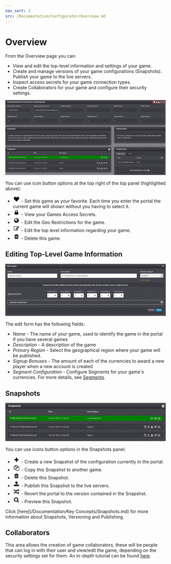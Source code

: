 ```yaml
---
nav_sort: 2
src: /Documentation/Configurator/Overview.md
---
```


# Overview

From the Overview page you can:

* View and edit the top-level information and settings of your game.
* Create and manage versions of your game configurations (Snapshots). Publish your game to the live servers.
* Inspect access secrets for your game connection types.
* Create Collaborators for your game and configure their security settings.

![](img/Overview/5.png)

You can use icon button options at the top right of the top panel (highlighted above):

  * ![](/img/fa/heart.png) - Set this game as your favorite. Each time you enter the portal the current game will shown without you having to select it.
  * ![](/img/fa/lock.png) - View your Games Access Secrets.
  * ![](/img/fa/globe.png) - Edit the Geo Restrictions for the game.
  * ![](/img/fa/edit.png) - Edit the top level information regarding your game.
  * ![](/img/fa/trash.png) - Delete this game.


## Editing Top-Level Game Information

![](img/Overview/4.png)

The edit form has the following fields:

  * *Name* \- The name of your game, used to identify the game in the portal if you have several games
  * *Description* \- A description of the game
  * *Primary Region* - Select the geographical region where your game will be published.
  * *Signup Bonuses* \- The amount of each of the currencies to award a new player when a new account is created
  * *Segment Configuration* - Configure Segments for your game's currencies. For more details, see [Segments](/Documentation/Configurator/Segments.md).

## Snapshots

![](img/Overview/6.png)

You can use icons button options in the Snapshots panel:

  * ![](/img/fa/plus.png) - Create a new Snapshot of the configuration currently in the portal.
  * ![](/img/fa/copy.png) - Copy this Snapshot to another game.
  * ![](/img/fa/trash.png) - Delete this Snapshot.
  * ![](/img/fa/upload.png) - Publish this Snapshot to the live servers.
  * ![](/img/fa/random.png) - Revert the portal to the version contained in the Snapshot.
  * ![](/img/fa/search.png) - Preview this Snapshot.

Click [here](/Documentation/Key Concepts/Snapshots.md) for more information about Snapshots, Versioning and Publishing.

## Collaborators

This area allows the creation of game collaborators, these will be people that can log in with their user and view/edit the game, depending on the security settings set for them. An in-depth tutorial can be found [here](/Tutorials/Capabilities/README.md).

